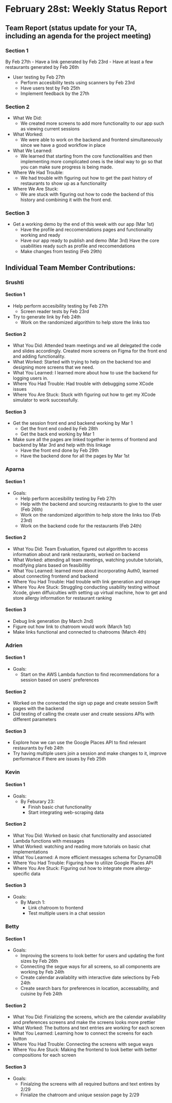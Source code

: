 # February 28st: Weekly Status Report

## Team Report (status update for your TA, including an agenda for the project meeting)
### Section 1 
 By Feb 27th
    - Have a link generated by Feb 23rd
    - Have at least a few restaurants generated by Feb 26th
- User testing by Feb 27th 
  - Perform accesibility tests using scanners by Feb 23rd
  - Have users test by Feb 25th 
   - Implement feedback by the 27th
### Section 2
- What We Did: 
  - We created more screens to add more functionality to our app such as viewing current sessions
- What Worked:
  - We were able to work on the backend and frontend simultaneously since we have a good workflow in place
- What We Learned:
  - We learned that starting from the core functionalities and then implementing more complicated ones is the ideal way to go so that you can make sure progress is being made. 
- Where We Had Trouble:
  -  We had trouble with figuring out how to get the past history of restaurants to show up as a functionality
- Where We Are Stuck:
  - We are stuck with figuring out how to code the backend of this history and combining it with the front end. 
### Section 3
- Get a working demo by the end of this week with our app (Mar 1st)
    - Have the profile and reccomendations pages and functionality working and ready
  - Have our app ready to publish and demo (Mar 3rd)
     Have the core usabilities ready such as profile and reccomendations 
  - Make changes from testing (Feb 29th)
    
## Individual Team Member Contributions:

### Srushti
#### Section 1 
- Help perform accesibility testing by Feb 27th
  - Screen reader tests by Feb 23rd
- Try to generate link by Feb 24th 
  - Work on the randomized algorithim to help store the links too 
#### Section 2
- What You Did: Attended team meetings and we all delegated the code and slides accordingly. Created more screens on Figma for the front end and adding functionality. 
- What Worked: Started with trying to help on the backend too and designing more screens that we need. 
- What You Learned: I learned more about how to use the backend for logging users in.
- Where You Had Trouble: Had trouble with debugging some XCode issues 
- Where You Are Stuck: Stuck with figuring out how to get my XCode simulator to work successfully.
#### Section 3
- Get the session front end and backend working by Mar 1
    - Get the front end coded by Feb 28th
    - Get the back end working by Mar 1
- Make sure all the pages are linked together in terms of frontend and backend by Mar 3rd and help with this linkage
    -  Have the front end done by Feb 29th
    -  Have the backend done for all the pages by Mar 1st



### Aparna
#### Section 1 
- Goals:
  - Help perform accesibility testing by Feb 27th
  -  Help with the backend and sourcing restaurants to give to the user (Feb 26th)
  -  Work on the randomized algorithim to help store the links too (Feb 23rd)
  -  Work on the backend code for the restaurants (Feb 24th)
#### Section 2
- What You Did: Team Evaluation, figured out algorithm to access information about and rank restaurants, worked on backend
- What Worked: attending all team meetings, watching youtube tutorials, modifying plans based on feasibilitiy
- What You Learned: learned more about incorporating Auth0, learned about connecting frontend and backend
- Where You Had Trouble: Had trouble with link generation and storage
- Where You Are Stuck: Struggling conducting usability testing without Xcode, given diffuiculties with setting up virtual machine, how to get and store allergy information for restaurant ranking
#### Section 3
- Debug link generation (by March 2nd)
- Figure out how link to chatroom would work (March 1st)
- Make links functional and connected to chatrooms (March 4th)

  
### Adrien
#### Section 1 
- Goals: 
  - Start on the AWS Lambda function to find recommendations for a session based on users' preferences
#### Section 2
- Worked on the connected the sign up page and create session Swift pages with the backend
- Did testing of calling the create user and create sessions APIs with different parameters 
#### Section 3
- Explore how we can use the Google Places API to find relevant restaurants by Feb 24th
- Try having multiple users join a session and make changes to it, improve performance if there are issues by Feb 25th
 
### Kevin
#### Section 1 
- Goals:
  - By Feburary 23:
    - Finish basic chat functionality
    - Start integrating web-scraping data
#### Section 2
- What You Did: Worked on basic chat functionality and associated Lambda functions with messages
- What Worked: watching and reading more tutorials on basic chat implementations
- What You Learned: A more efficient messages schema for DynamoDB
- Where You Had Trouble: Figuring how to utilize Google Places API
- Where You Are Stuck: Figuring out how to integrate more allergy-specific data
#### Section 3
- Goals:
  - By March 1:
    - Link chatroom to frontend
    - Test multiple users in a chat session
   
### Betty
#### Section 1 
- Goals:
  - Improving the screens to look better for users and updating the font sizes by Feb 26th
  - Connecting the segue ways for all screens, so all components are working by Feb 24th
  - Create calendar availablity with interactive date selections by Feb 24th 
  - Create search bars for preferences in location, accessability, and cuisine by Feb 24th
   
#### Section 2
- What You Did: Finializing the screens, which are the calendar availability and preferences screens and make the screens looks more prettier
- What Worked: The buttons and text entries are working for each screen
- What You Learned: Learning how to connect the screens for each button
- Where You Had Trouble: Connecting the screens with segue ways
- Where You Are Stuck: Making the frontend to look better with better compositions for each screen

#### Section 3
- Goals:
  - Finialzing the screens with all required buttons and text entires by 2/29
  - Finialize the chatroom and unique session page by 2/29
